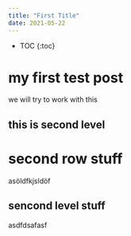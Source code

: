 ```yaml
---
title: "First Title"
date: 2021-05-22
---
```


* TOC
{:toc}

# my first test post

we will try to work with this

## this is second level

# second row stuff

asöldfkjsldöf

## sencond level stuff

asdfdsafasf
